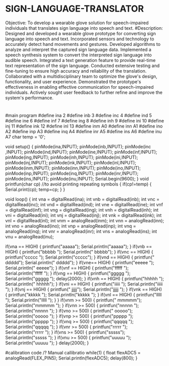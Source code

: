 # SIGN-LANGUAGE-TRANSLATOR
Objective: To develop a wearable glove solution for speech-impaired individuals that translates sign language into speech and text.
#Description:
Designed and developed a wearable glove prototype for converting sign language into speech and text.
Incorporated sensors and technology to accurately detect hand movements and gestures.
Developed algorithms to analyze and interpret the captured sign language data.
Implemented a speech synthesis system to convert the interpreted sign language into audible speech.
Integrated a text generation feature to provide real-time text representation of the sign language.
Conducted extensive testing and fine-tuning to ensure high accuracy and reliability of the translation.
Collaborated with a multidisciplinary team to optimize the glove's design, functionality, and user experience.
Demonstrated the prototype's effectiveness in enabling effective communication for speech-impaired individuals.
Actively sought user feedback to further refine and improve the system's performance.
#


#main program
#define ina 2
#define inb 3
#define inc 4
#define ind 5
#define ine 6
#define inf 7
#define ing 8
#define inh 9
#define ini 10
#define inj 11
#define ink 12
#define inl 13
#define inm A0
#define inn A1
#define ino A2
#define inp A3
#define inq A4
#define inr A5
#define ins A6
#define inu A7
char temp = '0';

void setup()
{
  pinMode(ina,INPUT);
  pinMode(inb,INPUT);
  pinMode(inc ,INPUT);
  pinMode(ind,INPUT);
  pinMode(ine,INPUT);
  pinMode(inf,INPUT);
  pinMode(ing,INPUT);
  pinMode(inh,INPUT);
  pinMode(ini,INPUT);
  pinMode(inj,INPUT);
  pinMode(ink,INPUT);
  pinMode(inl,INPUT);
  pinMode(inm,INPUT);
  pinMode(inn,INPUT);
  pinMode(ino,INPUT);
  pinMode(inp,INPUT);
  pinMode(inq,INPUT);
  pinMode(inr,INPUT);
  pinMode(ins,INPUT);
  pinMode(inu,INPUT);
  Serial.begin(9600);
}
void printfun(char cp) //to avoid printing repeating symbols
{
if(cp!=temp)
{
Serial.print(cp);
temp=cp;
}
}

void loop()
{
  int vna = digitalRead(ina);
  int vnb = digitalRead(inb);
  int vnc = digitalRead(inc);
  int vnd = digitalRead(ind);
  int vne = digitalRead(ine);
  int vnf = digitalRead(inf);
  int vng = digitalRead(ing);
  int vnh = digitalRead(inh);
  int vni = digitalRead(ini);
  int vnj = digitalRead(inj);
  int vnk = digitalRead(ink);
  int vnl = digitalRead(inl);
  int vnm = analogRead(inm);
  int vnn = analogRead(inn);
  int vno = analogRead(ino);
  int vnp = analogRead(inp);
  int vnq = analogRead(inq);
  int vnr = analogRead(inr);
  int vns = analogRead(ins);
  int vnu = analogRead(inu);

  if(vna == HIGH)
  {
    printfun("aaaaa");
    Serial.println("aaaaa");
  }
  if(vnb == HIGH)
  {
    printfun("bbbbb ");
    Serial.println(" bbbbb");
  }
   if(vnc == HIGH)
  {
    printfun("ccccc ");
    Serial.println("ccccc");
  }
   if(vnd == HIGH)
  {
    printfun(" ddddd");
    Serial.println(" ddddd");
  }
   if(vne== HIGH)
  {
    printfun("eeeee ");
    Serial.println(" eeeee");
  }
   if(vnf == HIGH)
  {
    printfun("fffff ");
    Serial.println("fffff ");
  }
   if(vng == HIGH)
  {
    printfun("ggggg ");
    Serial.println("ggggg ");
    delay(2000);
  }
   if(vnh == HIGH)
  {
    printfun("hhhhh ");
    Serial.println(" hhhhh");
  }
   if(vni == HIGH)
  {
    printfun("iiiii ");
    Serial.println("iiiii ");
  }
   if(vnj == HIGH)
  {
    printfun(" jjjjj");
    Serial.println("jjjjj ");
  }
   if(vnk == HIGH)
  {
    printfun("kkkkk ");
    Serial.println("kkkkk ");
  }
   if(vnl == HIGH)
  {
    printfun("lllll ");
    Serial.println("lllll ");
  }
}
   if(vnm >= 500)
  {
    printfun(" mmmmm");
    Serial.println("mmmmm ");
  }
  if(vnn >= 500)
  {
    printfun("nnnnn ");
    Serial.println("nnnnn ");
  }
  if(vno >= 500)
  {
    printfun(" ooooo");
    Serial.println("ooooo ");
  }
  if(vnp >= 500)
  {
    printfun("ppppp ");
    Serial.println("ppppp ");
  }
  if(vnq >= 500)
  {
    printfun("qqqqq ");
    Serial.println("qqqqq ");
  }
  if(vnr >= 500)
  {
    printfun("rrrrr ");
    Serial.println("rrrrr ");
  }
  if(vns >= 500)
  {
    printfun("sssss");
    Serial.println("sssss ");
  }
  if(vnu >= 500)
  {
    printfun("uuuuu ");
    Serial.println("uuuuu ");
  }
 delay(2000);
 }



 #calibration code
 /? Manual callibratio
while(1)
{
float flexADC5 = analogRead(FLEX_PIN5);
Serial.println(flexADC5);
delay(800);
}

